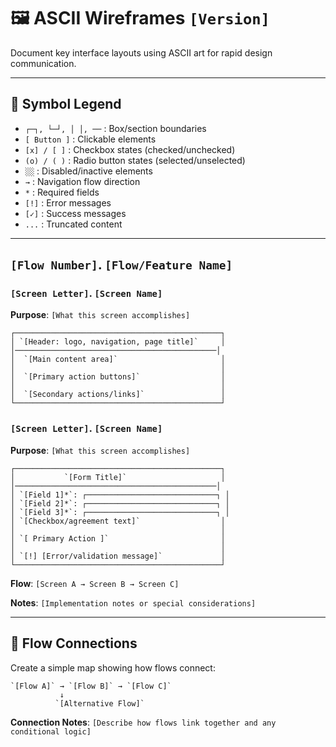 # 🖼️ ASCII Wireframes `[Version]`

Document key interface layouts using ASCII art for rapid design communication.

---

## 🔑 Symbol Legend

- `┌─┐, └─┘, │ │, ──` : Box/section boundaries
- `[ Button ]` : Clickable elements
- `[x] / [ ]` : Checkbox states (checked/unchecked)
- `(o) / ( )` : Radio button states (selected/unselected)
- `░░` : Disabled/inactive elements
- `→` : Navigation flow direction
- `*` : Required fields
- `[!]` : Error messages
- `[✓]` : Success messages
- `...` : Truncated content

---

## `[Flow Number]`. `[Flow/Feature Name]`

### `[Screen Letter]`. `[Screen Name]`

**Purpose**: `[What this screen accomplishes]`

```
┌──────────────────────────────────────────────┐
│ `[Header: logo, navigation, page title]`     │
│─────────────────────────────────────────────│
│  `[Main content area]`                       │
│                                              │
│  `[Primary action buttons]`                  │
│                                              │
│  `[Secondary actions/links]`                 │
└──────────────────────────────────────────────┘
```

### `[Screen Letter]`. `[Screen Name]`

**Purpose**: `[What this screen accomplishes]`

```
┌──────────────────────────────────────────────┐
│           `[Form Title]`                     │
│─────────────────────────────────────────────│
│ `[Field 1]*`: ┌─────────────────────────────┐ │
│ `[Field 2]*`: ┌─────────────────────────────┐ │ 
│ `[Field 3]*`: ┌─────────────────────────────┐ │
│ `[Checkbox/agreement text]`                  │
│                                              │
│ `[ Primary Action ]`                         │
│                                              │
│ `[!] [Error/validation message]`             │
└──────────────────────────────────────────────┘
```

**Flow**: `[Screen A → Screen B → Screen C]`

**Notes**: `[Implementation notes or special considerations]`

---

## 🔗 Flow Connections

Create a simple map showing how flows connect:

```
`[Flow A]` → `[Flow B]` → `[Flow C]`
           ↓
          `[Alternative Flow]`
```

**Connection Notes**: `[Describe how flows link together and any conditional logic]`